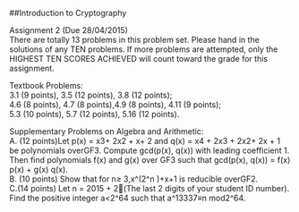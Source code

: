 ##Introduction to Cryptography

Assignment 2 (Due 28/04/2015)   
There are totally 13 problems in this problem set. Please hand in the solutions of any TEN problems. If more problems are    attempted, only the HIGHEST TEN SCORES ACHIEVED will count toward the grade for this assignment.    

Textbook Problems:    
3.1 (9 points), 3.5 (12 points), 3.8 (12 points);   
4.6 (8 points), 4.7 (8 points),4.9 (8 points), 4.11 (9 points);   
5.3 (10 points), 5.7 (12 points), 5.16 (12 points).   

Supplementary Problems on Algebra and Arithmetic:   
A. (12 points)Let p(x) = x3+ 2x2 + x+ 2 and q(x) = x4 + 2x3 + 2x2+ 2x + 1 be polynomials overGF3. Compute gcd(p(x), q(x)) with leading coefficient 1. Then find polynomials f(x) and g(x) over GF3 such that gcd(p(x), q(x)) = f(x) p(x) + g(x) q(x).    
B. (10 points) Show that for n≥ 3,x^(2^n )+x+1 is reducible overGF2.    
C.(14 points) Let n = 2015 + 2(The last 2 digits of your student ID number). Find the positive integer a<2^64 such that a^13337≡n mod2^64.    
